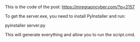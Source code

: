 This is the code of the post: https://mregraoncyber.com/?p=2157

To get the server.exe, you need to install PyInstaller and run:

pyinstaller server.py

This will generate everything and allow you to run the script.cmd.
